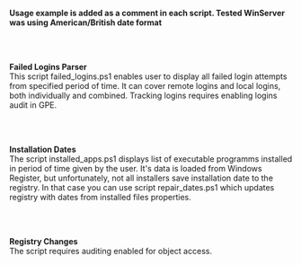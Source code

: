 <b>Usage example is added as a comment in each script. Tested WinServer was using American/British date format</b>

<br><br>

<b>Failed Logins Parser</b>
<br>
This script failed_logins.ps1 enables user to display all failed login attempts from specified period of time. It can cover remote logins and local logins, both individually and combined.
Tracking logins requires enabling logins audit in GPE. 

<br><br>

<b>Installation Dates</b>
<br>
The script installed_apps.ps1 displays list of executable programms installed in period of time given by the user. It's data is loaded from Windows Register, but unfortunately,
not all installers save installation date to the registry. In that case you can use script repair_dates.ps1 which updates registry with dates from installed files properties.

<br><br>

<b>Registry Changes</b>
<br>
The script requires auditing enabled for object access.
